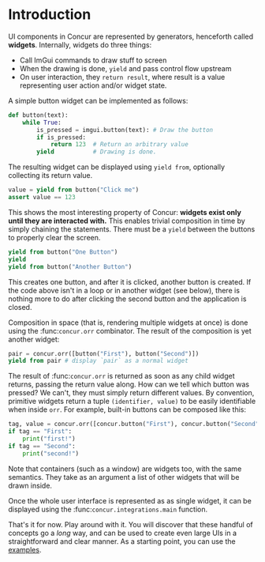 
# Introduction

UI components in Concur are represented by generators, henceforth called **widgets**. Internally, widgets do three things:

* Call ImGui commands to draw stuff to screen
* When the drawing is done, `yield` and pass control flow upstream
* On user interaction, they `return result`, where result is a value representing user action and/or widget state.

A simple button widget can be implemented as follows:

```python
def button(text):
    while True:
        is_pressed = imgui.button(text): # Draw the button
        if is_pressed:
            return 123  # Return an arbitrary value
        yield           # Drawing is done.
```

The resulting widget can be displayed using `yield from`, optionally collecting its return value.

```python
value = yield from button("Click me")
assert value == 123
```

This shows the most interesting property of Concur: **widgets exist only until they are interacted with.** This enables trivial composition in time by simply chaining the statements. There must be a `yield` between the buttons to properly clear the screen.

```python
yield from button("One Button")
yield
yield from button("Another Button")
```

This creates one button, and after it is clicked, another button is created. If the code above isn't in a loop or in another widget (see below), there is nothing more to do after clicking the second button and the application is closed.

Composition in space (that is, rendering multiple widgets at once) is done using the :func:`concur.orr` combinator. The result of the composition is yet another widget:

```python
pair = concur.orr([button("First"), button("Second")])
yield from pair # display `pair` as a normal widget
```

The result of :func:`concur.orr`  is returned as soon as any child widget returns, passing the return value along. How can we tell which button was pressed? We can't, they must simply return different values. By convention, primitive widgets return a tuple `(identifier, value)` to be easily identifiable when inside `orr`. For example, built-in buttons can be composed like this:

```python
tag, value = concur.orr([concur.button("First"), concur.button("Second")])
if tag == "First":
    print("first!")
if tag == "Second":
    print("second!")
```

Note that containers (such as a window) are widgets too, with the same semantics. They take as an argument a list of other widgets that will be drawn inside.

Once the whole user interface is represented as as single widget, it can be displayed using the :func:`concur.integrations.main` function.

That's it for now. Play around with it. You will discover that these handful of concepts go a *long* way, and can be used to create even large UIs in a straightforward and clear manner. As a starting point, you can use the [examples](https://github.com/potocpav/python-concur/tree/master/examples).
